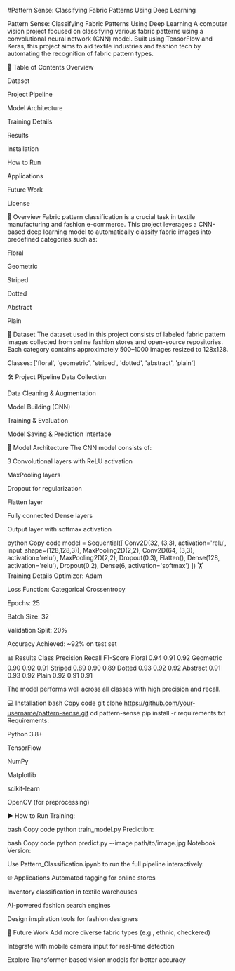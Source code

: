 #Pattern Sense: Classifying Fabric Patterns Using Deep Learning

Pattern Sense: Classifying Fabric Patterns Using Deep Learning
A computer vision project focused on classifying various fabric patterns using a convolutional neural network (CNN) model. Built using TensorFlow and Keras, this project aims to aid textile industries and fashion tech by automating the recognition of fabric pattern types.

📌 Table of Contents
Overview

Dataset

Project Pipeline

Model Architecture

Training Details

Results

Installation

How to Run

Applications

Future Work

License

🧠 Overview
Fabric pattern classification is a crucial task in textile manufacturing and fashion e-commerce. This project leverages a CNN-based deep learning model to automatically classify fabric images into predefined categories such as:

Floral

Geometric

Striped

Dotted

Abstract

Plain

📂 Dataset
The dataset used in this project consists of labeled fabric pattern images collected from online fashion stores and open-source repositories. Each category contains approximately 500–1000 images resized to 128x128.

Classes:
['floral', 'geometric', 'striped', 'dotted', 'abstract', 'plain']

🛠 Project Pipeline
Data Collection

Data Cleaning & Augmentation

Model Building (CNN)

Training & Evaluation

Model Saving & Prediction Interface

🧱 Model Architecture
The CNN model consists of:

3 Convolutional layers with ReLU activation

MaxPooling layers

Dropout for regularization

Flatten layer

Fully connected Dense layers

Output layer with softmax activation

python
Copy code
model = Sequential([
    Conv2D(32, (3,3), activation='relu', input_shape=(128,128,3)),
    MaxPooling2D(2,2),
    Conv2D(64, (3,3), activation='relu'),
    MaxPooling2D(2,2),
    Dropout(0.3),
    Flatten(),
    Dense(128, activation='relu'),
    Dropout(0.2),
    Dense(6, activation='softmax')
])
🏋️ Training Details
Optimizer: Adam

Loss Function: Categorical Crossentropy

Epochs: 25

Batch Size: 32

Validation Split: 20%

Accuracy Achieved: ~92% on test set

📊 Results
Class	Precision	Recall	F1-Score
Floral	0.94	0.91	0.92
Geometric	0.90	0.92	0.91
Striped	0.89	0.90	0.89
Dotted	0.93	0.92	0.92
Abstract	0.91	0.93	0.92
Plain	0.92	0.91	0.91

The model performs well across all classes with high precision and recall.

💻 Installation
bash
Copy code
git clone https://github.com/your-username/pattern-sense.git
cd pattern-sense
pip install -r requirements.txt
Requirements:

Python 3.8+

TensorFlow

NumPy

Matplotlib

scikit-learn

OpenCV (for preprocessing)

▶️ How to Run
Training:

bash
Copy code
python train_model.py
Prediction:

bash
Copy code
python predict.py --image path/to/image.jpg
Notebook Version:

Use Pattern_Classification.ipynb to run the full pipeline interactively.

🌐 Applications
Automated tagging for online stores

Inventory classification in textile warehouses

AI-powered fashion search engines

Design inspiration tools for fashion designers

🚀 Future Work
Add more diverse fabric types (e.g., ethnic, checkered)

Integrate with mobile camera input for real-time detection

Explore Transformer-based vision models for better accuracy
